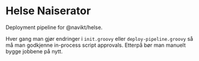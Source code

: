 Helse Naiserator
================

Deployment pipeline for @navikt/helse.

Hver gang man gjør endringer i `init.groovy` eller `deploy-pipeline.groovy` så må man godkjenne in-process script approvals.
Etterpå bør man manuelt bygge jobbene på nytt.

